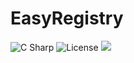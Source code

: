 # EasyRegistry
 <img alt="C Sharp" src="https://img.shields.io/badge/C%23-9.0-brightgreen?logo=csharp&logoColor=239120">
 <img alt="License" src="https://img.shields.io/badge/license-MIT-brightgreen">

 <img src="https://img.shields.io/badge/Frame-Hexo-blue&?logo=csharp&logoColor=violet">
